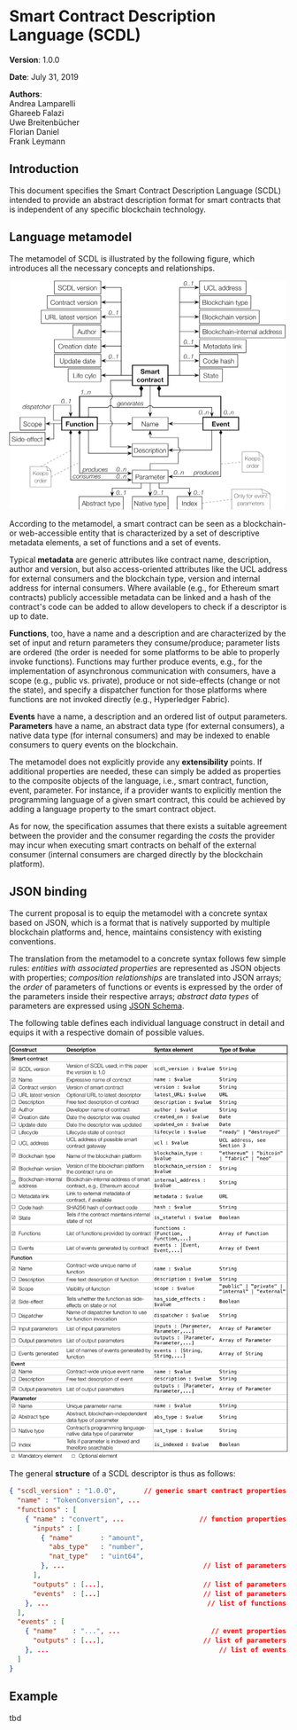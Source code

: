 # Smart Contract Description Language (SCDL)

**Version**: 1.0.0

**Date**: July 31, 2019

**Authors**:  
  Andrea Lamparelli  
  Ghareeb Falazi  
  Uwe Breitenbücher  
  Florian Daniel  
  Frank Leymann

## Introduction
This document specifies the Smart Contract Description Language (SCDL) intended to provide an abstract description format for smart contracts that is independent of any specific blockchain technology.

## Language metamodel
The metamodel of SCDL is illustrated by the following figure, which introduces all the necessary concepts and relationships.

<img src="metamodel.png" width="500px"/>

According to the metamodel, a smart contract can be seen as a blockchain- or web-accessible entity that is characterized by a set of descriptive metadata elements, a set of functions and a set of events.

Typical **metadata** are generic attributes like contract name, description, author and version, but also access-oriented attributes like the UCL address for external consumers and the blockchain type, version and internal address for internal consumers. Where available (e.g., for Ethereum smart contracts) publicly accessible metadata can be linked and a hash of the contract's code can be added to allow developers to check if a descriptor is up to date.

**Functions**, too, have a name and a description and are characterized by the set of input and return parameters they consume/produce; parameter lists are ordered (the order is needed for some platforms to be able to properly invoke functions). Functions may further produce events, e.g., for the implementation of asynchronous communication with consumers, have a scope (e.g., public vs. private), produce or not side-effects (change or not the state), and specify a dispatcher function for those platforms where functions are not invoked directly (e.g., Hyperledger Fabric).

**Events** have a name, a description and an ordered list of output parameters. **Parameters** have a name, an abstract data type (for external consumers), a native data type (for internal consumers) and may be indexed to enable consumers to query events on the blockchain.

The metamodel does not explicitly provide any **extensibility** points. If additional properties are needed, these can simply be added as properties to the composite objects of the language, i.e., smart contract, function, event, parameter. For instance, if a provider wants to explicitly mention the programming language of a given smart contract, this could be achieved by adding a language property to the smart contract object.

As for now, the specification assumes that there exists a suitable agreement between the provider and the consumer regarding the *costs* the provider may incur when executing smart contracts on behalf of the external consumer (internal consumers are charged directly by the blockchain platform).

## JSON binding
The current proposal is to equip the metamodel with a concrete syntax based on JSON, which is a format that is natively supported by multiple blockchain platforms and, hence, maintains consistency with existing conventions.

The translation from the metamodel to a concrete syntax follows few simple rules: *entities with associated properties* are represented as JSON objects with properties; *composition relationships* are translated into JSON arrays; the *order* of parameters of functions or events is expressed by the order of the parameters inside their respective arrays; *abstract data types* of parameters are expressed using [JSON Schema](https://json-schema.org).

The following table defines each individual language construct in detail and equips it with a respective domain of possible values.

<img src="table.png" width="700px"/>


The general **structure** of a SCDL descriptor is thus as follows:

```json
{ "scdl_version" : "1.0.0",       // generic smart contract properties
  "name" : "TokenConversion", ...    
  "functions" : [
    { "name" : "convert", ...                   // function properties
      "inputs" : [
        { "name"       : "amount",
          "abs_type"   : "number",
          "nat_type"   : "uint64",
        }, ...                                   // list of parameters
      ],
      "outputs" : [...],                         // list of parameters
      "events"  : [...]                          // list of parameters
    }, ...                                        // list of functions
  ],
  "events" : [
    { "name"    : "...", ...                       // event properties
      "outputs" : [...],                         // list of parameters
    }, ...                                           // list of events
  ]
}
```


## Example
tbd
